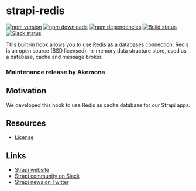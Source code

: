 # strapi-redis

[![npm version](https://img.shields.io/npm/v/strapi-redis.svg)](https://www.npmjs.org/package/strapi-redis)
[![npm downloads](https://img.shields.io/npm/dm/strapi-redis.svg)](https://www.npmjs.org/package/strapi-redis)
[![npm dependencies](https://david-dm.org/strapi/strapi-redis.svg)](https://david-dm.org/strapi/strapi-redis)
[![Build status](https://travis-ci.org/strapi/strapi-redis.svg?branch=master)](https://travis-ci.org/strapi/strapi-redis)
[![Slack status](https://slack.strapi.io/badge.svg)](https://slack.strapi.io)

This built-in hook allows you to use [Redis](https://redis.io/) as a databases connection. Redis is an open source (BSD licensed), in-memory data structure store, used as a database, cache and message broker.

### Maintenance release by Akemona

## Motivation

We developed this hook to use Redis as cache database for our Strapi apps.

## Resources

- [License](LICENSE)

## Links

- [Strapi website](https://strapi.akemona.com/)
- [Strapi community on Slack](https://slack.strapi.io)
- [Strapi news on Twitter](https://twitter.com/strapijs)
